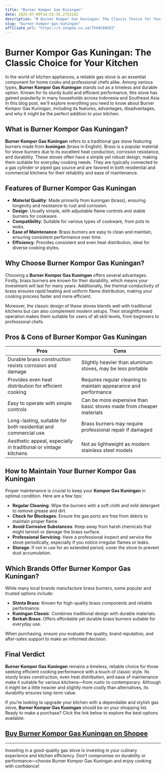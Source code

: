 ```yaml
---
title: "Burner Kompor Gas Kuningan"
date: 2025-07-09T14:52:35.275314Z
description: "# Burner Kompor Gas Kuningan: The Classic Choice for Your Kitchen..."
slug: "burner-kompor-gas-kuningan"
affiliate_url: "https://s.shopee.co.id/7V44C68VX2"
---
```

# Burner Kompor Gas Kuningan: The Classic Choice for Your Kitchen

In the world of kitchen appliances, a reliable gas stove is an essential component for home cooks and professional chefs alike. Among various types, **Burner Kompor Gas Kuningan** stands out as a timeless and durable option. Known for its sturdy build and efficient performance, this stove has gained popularity in many households across Indonesia and Southeast Asia. In this blog post, we'll explore everything you need to know about Burner Kompor Gas Kuningan, including its features, advantages, disadvantages, and why it might be the perfect addition to your kitchen.

## What is Burner Kompor Gas Kuningan?

**Burner Kompor Gas Kuningan** refers to a traditional gas stove featuring burners made from **kuningan** (brass in English). Brass is a popular material for stove burners due to its excellent heat conduction, corrosion resistance, and durability. These stoves often have a simple yet robust design, making them suitable for everyday cooking needs. They are typically connected to a gas cylinder or piped gas source and are favored in both residential and commercial kitchens for their reliability and ease of maintenance.

## Features of Burner Kompor Gas Kuningan

- **Material Quality**: Made primarily from kuningan (brass), ensuring longevity and resistance to rust and corrosion.
- **Design**: Usually simple, with adjustable flame controls and stable burners for cookware.
- **Compatibility**: Suitable for various types of cookware, from pots to woks.
- **Ease of Maintenance**: Brass burners are easy to clean and maintain, ensuring consistent performance over time.
- **Efficiency**: Provides consistent and even heat distribution, ideal for diverse cooking styles.

## Why Choose Burner Kompor Gas Kuningan?

Choosing a **Burner Kompor Gas Kuningan** offers several advantages. Firstly, brass burners are known for their durability, which means your investment will last for many years. Additionally, the thermal conductivity of brass ensures rapid heating and uniform flame distribution, making your cooking process faster and more efficient.

Moreover, the classic design of these stoves blends well with traditional kitchens but can also complement modern setups. Their straightforward operation makes them suitable for users of all skill levels, from beginners to professional chefs.

## Pros & Cons of Burner Kompor Gas Kuningan

| **Pros** | **Cons** |
|------------|------------|
| Durable brass construction resists corrosion and damage | Slightly heavier than aluminum stoves, may be less portable |
| Provides even heat distribution for efficient cooking | Requires regular cleaning to maintain appearance and performance |
| Easy to operate with simple controls | Can be more expensive than basic stoves made from cheaper materials |
| Long-lasting, suitable for both residential and commercial use | Brass burners may require professional repair if damaged |
| Aesthetic appeal, especially in traditional or vintage kitchens | Not as lightweight as modern stainless steel models |

## How to Maintain Your Burner Kompor Gas Kuningan

Proper maintenance is crucial to keep your **Kompor Gas Kuningan** in optimal condition. Here are a few tips:

- **Regular Cleaning**: Wipe the burners with a soft cloth and mild detergent to remove grease and dirt.
- **Check for Blockages**: Ensure the gas ports are free from debris to maintain proper flame.
- **Avoid Corrosive Substances**: Keep away from harsh chemicals that might tarnish or damage the brass surface.
- **Professional Servicing**: Have a professional inspect and service the stove periodically, especially if you notice irregular flames or leaks.
- **Storage**: If not in use for an extended period, cover the stove to prevent dust accumulation.

## Which Brands Offer Burner Kompor Gas Kuningan?

While many local brands manufacture brass burners, some popular and trusted options include:

- **Shinta Brass**: Known for high-quality brass components and reliable performance.
- **Kuningan Classic**: Combines traditional design with durable materials.
- **Berkah Brass**: Offers affordable yet durable brass burners suitable for everyday use.

When purchasing, ensure you evaluate the quality, brand reputation, and after-sales support to make an informed decision.

## Final Verdict

**Burner Kompor Gas Kuningan** remains a timeless, reliable choice for those seeking efficient cooking performance with a touch of classic style. Its sturdy brass construction, even heat distribution, and ease of maintenance make it suitable for various kitchens—from rustic to contemporary. Although it might be a little heavier and slightly more costly than alternatives, its durability ensures long-term value.

If you’re looking to upgrade your kitchen with a dependable and stylish gas stove, **Burner Kompor Gas Kuningan** should be on your shopping list. Ready to make a purchase? Click the link below to explore the best options available:

## [Buy Burner Kompor Gas Kuningan on Shopee](https://s.shopee.co.id/7V44C68VX2)

---

Investing in a good-quality gas stove is investing in your culinary experience and kitchen efficiency. Don’t compromise on durability or performance—choose Burner Kompor Gas Kuningan and enjoy cooking with confidence!
